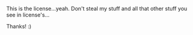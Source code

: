 This is the license...yeah. Don't steal my stuff and all that other stuff you see in license's...

Thanks! :)
